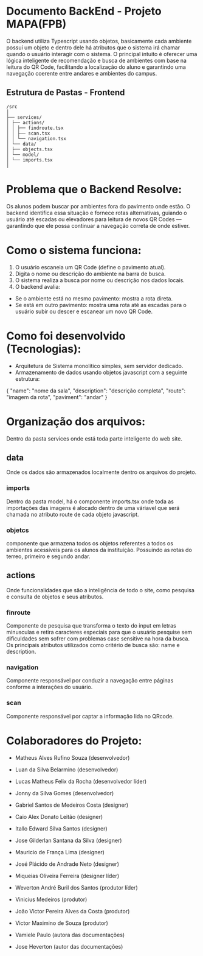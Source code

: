 # Documento BackEnd - Projeto MAPA(FPB)

O backend utiliza Typescript usando objetos, basicamente cada ambiente possuí um objeto e dentro dele há atributos que o sistema irá chamar quando o usuário interagir com o sistema. O principal intuito é oferecer uma lógica inteligente de recomendação e busca de ambientes com base na leitura do QR Code, facilitando a localização do aluno e garantindo uma navegação coerente entre andares e ambientes do campus.

## Estrutura de Pastas - Frontend

```
/src
│
├── services/
│ ├── actions/
│ │ ├── findroute.tsx
│ │ ├── scan.tsx
│ │ └── navigation.tsx
│ └── data/
│ ├── objects.tsx
│ └── model/
│ └── imports.tsx
│
```

# Problema que o Backend Resolve:

Os alunos podem buscar por ambientes fora do pavimento onde estão. O backend identifica essa situação e fornece rotas alternativas, guiando o usuário até escadas ou elevadores para leitura de novos QR Codes — garantindo que ele possa continuar a navegação correta de onde estiver.

# Como o sistema funciona:

1. O usuário escaneia um QR Code (define o pavimento atual).
2. Digita o nome ou descrição do ambiente na barra de busca.
3. O sistema realiza a busca por nome ou descrição nos dados locais.
4. O backend avalia:

- Se o ambiente está no mesmo pavimento: mostra a rota direta.
- Se está em outro pavimento: mostra uma rota até as escadas para o usuário subir ou descer e escanear um novo QR Code.

# Como foi desenvolvido (Tecnologias):

- Arquitetura de Sistema monolítico simples, sem servidor dedicado.
- Armazenamento de dados usando objetos javascript com a seguinte estrutura:

{
"name": "nome da sala",
"description": "descrição completa",
"route": "imagem da rota",
"paviment": "andar"
}

# Organização dos arquivos:

Dentro da pasta services onde está toda parte inteligente do web site.

## data

Onde os dados são armazenados localmente dentro os arquivos do projeto.

### imports

Dentro da pasta model, há o componente imports.tsx onde toda as importações das imagens é alocado dentro de uma váriavel que será chamada no atributo route de cada objeto javascript.

### objetcs

componente que armazena todos os objetos referentes a todos os ambientes acessíveis para os alunos da instituíção. Possuindo as rotas do terreo, primeiro e segundo andar.

## actions

Onde funcionalidades que são a inteligência de todo o site, como pesquisa e consulta de objetos e seus atributos.

### finroute

Componente de pesquisa que transforma o texto do input em letras minusculas e retira caracteres especiais para que o usuário pesquise sem dificuldades sem sofrer com problemas case sensitive na hora da busca. Os principais atributos utilizados como critério de busca são: name e description.

### navigation

Componente responsável por conduzir a navegação entre páginas conforme a interações do usuário.

### scan

Componente responsável por captar a informação lida no QRcode.

# Colaboradores do Projeto:

- Matheus Alves Rufino Souza (desenvolvedor)

- Luan da Silva Belarmino (desenvolvedor)

- Lucas Matheus Felix da Rocha (desenvolvedor líder)

- Jonny da Silva Gomes (desenvolvedor)

- Gabriel Santos de Medeiros Costa (designer)

- Caio Alex Donato Leitão (designer)

- Itallo Edward Silva Santos (designer)

- Jose Gilderlan Santana da Silva (designer)

- Mauricio de França Lima (designer)

- José Plácido de Andrade Neto (designer)

- Miqueias Oliveira Ferreira (designer líder)

- Weverton André Buril dos Santos (produtor líder)

- Vinicius Medeiros (produtor)

- João Victor Pereira Alves da Costa (produtor)

- Victor Maximino de Souza (produtor)

- Vamiele Paulo (autora das documentações)

- Jose Heverton (autor das documentações)
